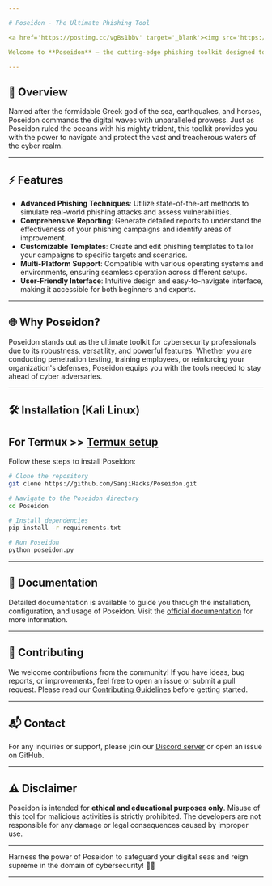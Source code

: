 ```yaml
---

# Poseidon - The Ultimate Phishing Tool

<a href='https://postimg.cc/vgBs1bbv' target='_blank'><img src='https://i.postimg.cc/vgBs1bbv/DALL-E-2025-02-28-16-05-22-A-classic-Poseidon-logo-in-a-traditional-style-without-any-text-The-de.png' border='0' alt='Poseidon Logo'/></a>

Welcome to **Poseidon** – the cutting-edge phishing toolkit designed to empower cybersecurity professionals in their relentless battle against cyber threats.

---
```


## 🌊 Overview
Named after the formidable Greek god of the sea, earthquakes, and horses, Poseidon commands the digital waves with unparalleled prowess. Just as Poseidon ruled the oceans with his mighty trident, this toolkit provides you with the power to navigate and protect the vast and treacherous waters of the cyber realm.

---

## ⚡ Features
- **Advanced Phishing Techniques**: Utilize state-of-the-art methods to simulate real-world phishing attacks and assess vulnerabilities.
- **Comprehensive Reporting**: Generate detailed reports to understand the effectiveness of your phishing campaigns and identify areas of improvement.
- **Customizable Templates**: Create and edit phishing templates to tailor your campaigns to specific targets and scenarios.
- **Multi-Platform Support**: Compatible with various operating systems and environments, ensuring seamless operation across different setups.
- **User-Friendly Interface**: Intuitive design and easy-to-navigate interface, making it accessible for both beginners and experts.

---

## 🌐 Why Poseidon?
Poseidon stands out as the ultimate toolkit for cybersecurity professionals due to its robustness, versatility, and powerful features. Whether you are conducting penetration testing, training employees, or reinforcing your organization's defenses, Poseidon equips you with the tools needed to stay ahead of cyber adversaries.

---

## 🛠️ Installation (Kali Linux)
## For Termux >> [Termux setup](https://github.com/SanjiHacks/Poseidon/blob/main/Termux%20Setup%20README.md)
Follow these steps to install Poseidon:

```bash
# Clone the repository
git clone https://github.com/SanjiHacks/Poseidon.git

# Navigate to the Poseidon directory
cd Poseidon

# Install dependencies
pip install -r requirements.txt

# Run Poseidon
python poseidon.py
```

---

## 📖 Documentation
Detailed documentation is available to guide you through the installation, configuration, and usage of Poseidon. Visit the [official documentation](https://github.com/SanjiHacks/Poseidon/wiki) for more information.

---

## 🤝 Contributing
We welcome contributions from the community! If you have ideas, bug reports, or improvements, feel free to open an issue or submit a pull request. Please read our [Contributing Guidelines](CONTRIBUTING.md) before getting started.

---

## 📬 Contact
For any inquiries or support, please join our [Discord server](https://discord.gg/r5sQjdPZz8) or open an issue on GitHub.

---

## ⚠️ Disclaimer
Poseidon is intended for **ethical and educational purposes only**. Misuse of this tool for malicious activities is strictly prohibited. The developers are not responsible for any damage or legal consequences caused by improper use.

---

Harness the power of Poseidon to safeguard your digital seas and reign supreme in the domain of cybersecurity! 🌊🔱

---
